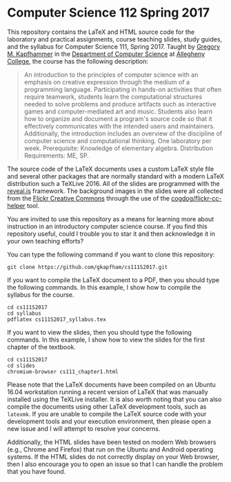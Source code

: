 # Computer Science 112 Spring 2017

This repository contains the LaTeX and HTML source code for the laboratory and
practical assignments, course teaching slides, study guides, and the syllabus
for Computer Science 111, Spring 2017. Taught by [Gregory M.
Kapfhammer](http://www.cs.allegheny.edu/sites/gkapfham) in the [Department of
Computer Science](http://www.cs.allegheny.edu) at [Allegheny
College](http://www.allegheny.edu), the course has the following description:

> An introduction to the principles of computer science with an emphasis on
> creative expression through the medium of a programming language.
> Participating in hands-on activities that often require teamwork, students
> learn the computational structures needed to solve problems and produce
> artifacts such as interactive games and computer-mediated art and music.
> Students also learn how to organize and document a program's source code so
> that it effectively communicates with the intended users and maintainers.
> Additionally, the introduction includes an overview of the discipline of
> computer science and computational thinking. One laboratory per week.
> Prerequisite: Knowledge of elementary algebra. Distribution Requirements: ME,
> SP.

The source code of the LaTeX documents uses a custom LaTeX style file and
several other packages that are normally standard with a modern LaTeX
distribution such a TeXLive 2016. All of the slides are programmed with the
[reveal.js](https://github.com/hakimel/reveal.js/) framework. The background
images in the slides were all collected from the [Flickr Creative
Commons](https://www.flickr.com/creativecommons/) through the use of the
[cogdog/flickr-cc-helper](https://github.com/cogdog/flickr-cc-helper) tool.

You are invited to use this repository as a means for learning more about
instruction in an introductory computer science course. If you find this
repository useful, could I trouble you to star it and then acknowledge it in
your own teaching efforts?

You can type the following command if you want to clone this repository:

```shell
git clone https://github.com/gkapfham/cs111S2017.git
```

If you want to compile the LaTeX document to a PDF, then you should type the following commands. In this example, I
show how to compile the syllabus for the course.

```shell
cd cs111S2017
cd syllabus
pdflatex cs111S2017_syllabus.tex
```

If you want to view the slides, then you should type the following commands. In this example, I show how to view the
slides for the first chapter of the textbook.

```shell
cd cs111S2017
cd slides
chromium-browser cs111_chapter1.html
```

Please note that the LaTeX documents have been compiled on an Ubuntu 16.04
workstation running a recent version of LaTeX that was manually installed
using the TeXLive installer. It is also worth noting that you can also compile
the documents using other LaTeX development tools, such as `latexmk`. If you
are unable to compile the LaTeX source code with your development tools and
your execution environment, then please open a new issue and I will attempt to
resolve your concerns.

Additionally, the HTML slides have been tested on modern Web browsers (e.g.,
Chrome and Firefox) that run on the Ubuntu and Android operating systems. If
the HTML slides do not correctly display on your Web browser, then I also
encourage you to open an issue so that I can handle the problem that you have
found.

